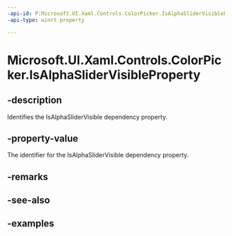 ```yaml
---
-api-id: P:Microsoft.UI.Xaml.Controls.ColorPicker.IsAlphaSliderVisibleProperty
-api-type: winrt property

---
```

<!-- Property syntax.
public DependencyProperty IsAlphaSliderVisibleProperty { get; }
-->

# Microsoft.UI.Xaml.Controls.ColorPicker.IsAlphaSliderVisibleProperty


## -description

Identifies the IsAlphaSliderVisible dependency property.


## -property-value

The identifier for the IsAlphaSliderVisible dependency property.


## -remarks


## -see-also


## -examples


